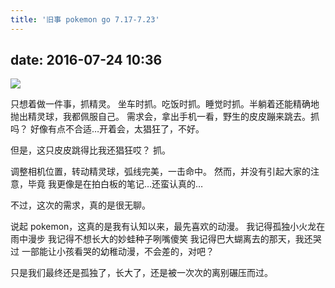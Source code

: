 ```yaml
---
title: '旧事 pokemon go 7.17-7.23'
---
```


## date: 2016-07-24 10:36

![](/assets/blogImg/diary-3.jpg)

只想着做一件事，抓精灵。
坐车时抓。吃饭时抓。睡觉时抓。半躺着还能精确地抛出精灵球，我都佩服自己。
需求会，拿出手机一看，野生的皮皮蹦来跳去。抓吗？
好像有点不合适…开着会，太猖狂了，不好。

但是，这只皮皮跳得比我还猖狂哎？
抓。

调整相机位置，转动精灵球，弧线完美，一击命中。
然而，并没有引起大家的注意，毕竟
我更像是在拍白板的笔记…还蛮认真的…

不过，这次的需求，真的是很无聊。

说起 pokemon，这真的是我有认知以来，最先喜欢的动漫。
我记得孤独小火龙在雨中漫步
我记得不想长大的妙蛙种子咧嘴傻笑
我记得巴大蝴离去的那天，我还哭过
一部能让小孩看哭的幼稚动漫，不会差的，对吧？

只是我们最终还是孤独了，长大了，还是被一次次的离别碾压而过。
